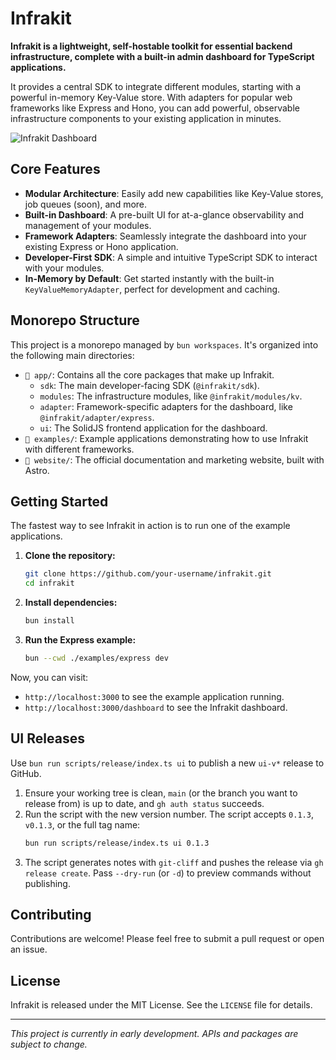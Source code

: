 # Infrakit

**Infrakit is a lightweight, self-hostable toolkit for essential backend infrastructure, complete with a built-in admin dashboard for TypeScript applications.**

It provides a central SDK to integrate different modules, starting with a powerful in-memory Key-Value store. With adapters for popular web frameworks like Express and Hono, you can add powerful, observable infrastructure components to your existing application in minutes.

![Infrakit Dashboard](https://infrakit.dev/hero-image.png) <!--- Replace with an actual hero image URL -->

## Core Features

-   **Modular Architecture**: Easily add new capabilities like Key-Value stores, job queues (soon), and more.
-   **Built-in Dashboard**: A pre-built UI for at-a-glance observability and management of your modules.
-   **Framework Adapters**: Seamlessly integrate the dashboard into your existing Express or Hono application.
-   **Developer-First SDK**: A simple and intuitive TypeScript SDK to interact with your modules.
-   **In-Memory by Default**: Get started instantly with the built-in `KeyValueMemoryAdapter`, perfect for development and caching.

## Monorepo Structure

This project is a monorepo managed by `bun workspaces`. It's organized into the following main directories:

-   `📂 app/`: Contains all the core packages that make up Infrakit.
    -   `sdk`: The main developer-facing SDK (`@infrakit/sdk`).
    -   `modules`: The infrastructure modules, like `@infrakit/modules/kv`.
    -   `adapter`: Framework-specific adapters for the dashboard, like `@infrakit/adapter/express`.
    -   `ui`: The SolidJS frontend application for the dashboard.
-   `📂 examples/`: Example applications demonstrating how to use Infrakit with different frameworks.
-   `📂 website/`: The official documentation and marketing website, built with Astro.

## Getting Started

The fastest way to see Infrakit in action is to run one of the example applications.

1.  **Clone the repository:**
    ```sh
    git clone https://github.com/your-username/infrakit.git
    cd infrakit
    ```

2.  **Install dependencies:**
    ```sh
    bun install
    ```

3.  **Run the Express example:**
    ```sh
    bun --cwd ./examples/express dev
    ```

Now, you can visit:
-   `http://localhost:3000` to see the example application running.
-   `http://localhost:3000/dashboard` to see the Infrakit dashboard.

## UI Releases

Use `bun run scripts/release/index.ts ui` to publish a new `ui-v*` release to GitHub.

1. Ensure your working tree is clean, `main` (or the branch you want to release from) is up to date, and `gh auth status` succeeds.
2. Run the script with the new version number. The script accepts `0.1.3`, `v0.1.3`, or the full tag name:
    ```sh
    bun run scripts/release/index.ts ui 0.1.3
    ```
3. The script generates notes with `git-cliff` and pushes the release via `gh release create`. Pass `--dry-run` (or `-d`) to preview commands without publishing.

## Contributing

Contributions are welcome! Please feel free to submit a pull request or open an issue.

## License

Infrakit is released under the MIT License. See the `LICENSE` file for details.

---

*This project is currently in early development. APIs and packages are subject to change.*

